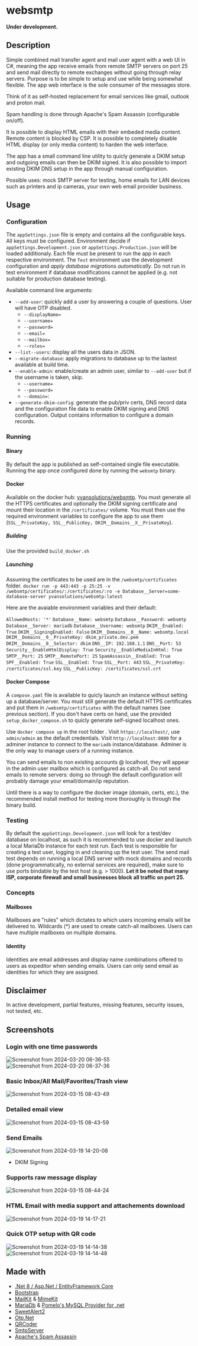# websmtp
__Under development.__
## Description
Simple combined mail transfer agent and mail user agent with a web UI in C#, meaning the app receive emails from remote SMTP servers on port 25 and send mail directly to remote exchanges without going through relay servers. Purpose is to be simple to setup and use while being somewhat flexible. The app web interface is the sole consumer of the messages store.

Think of it as self-hosted replacement for email services like gmail, outlook and proton mail.

Spam handling is done through Apache's Spam Assassin (configurable on/off).

It is possible to display HTML emails with their embeded media content. Remote content is blocked by CSP. It is possible to completely disable HTML display (or only media content) to harden the web interface.

The app has a small command line utility to quicly generate a DKIM setup and outgoing emails can then be DKIM signed. It is also possible to import existing DKIM DNS setup in the app through manual configuration.

Possible uses: mock SMTP server for testing, home emails for LAN devices such as printers and ip cameras, your own web email provider business.



## Usage
### Configuration
The `appSettings.json` file is empty and contains all the configurable keys. All keys must be configured. Environment decide if `appSettings.Development.json` or `appSettings.Production.json` will be loaded additionaly. Each file must be present to run the app in each respective environment. 
The `Test` environment use the development configuration and _apply database migrations automatically_. Do not run in test environment if database modifications cannot be applied (e.g. not suitable for production database testing).

Available command line arguments:
- `--add-user`: quickly add a user by answering a couple of questions. User will have OTP disabled.
  - `--displayName=`
  - `--username=`
  - `--password=`
  - `--email=`
  - `--mailbox=`
  - `--roles=`
- `--list--users`: display all the users data in JSON.
- `--migrate-database`: apply migrations to database up to the lastest available at build time.
- `--enable-admin`: enable/create an admin user, similar to `--add-user` but if the username is taken, skip.
  - `--username=`
  - `--password=`
  - `--domain=`:
- `--generate-dkim-config`: generate the pub/priv certs, DNS record data and the configuration file data to enable DKIM signing and DNS configuration. Output contains information to configure a domain records.

### Running

#### Binary
By default the app is published as self-contained single file executable. 
Running the app once configured done by running the `websmtp` binary.

#### Docker
Available on the docker hub: [yvansolutions/websmtp](https://hub.docker.com/r/yvansolutions/websmtp).
You must generate all the HTTPS certificates and optionally the DKIM signing certificate and mount their location in the `/certificates/` volume.
You must then use the required environment variables to configure the app to use them (`SSL__PrivateKey, SSL__PublicKey, DKIM__Domains__X__PrivateKey`).

##### Building
Use the provided `build_docker.sh`
##### Launching
Assuming the certificates to be used are in the `/websmtp/certificates` folder.
`docker run -p 443:443 -p 25:25 -v /websmtp/certificates/:/certificates/:ro -e Database__Server=some-database-server yvansolutions/websmtp:latest`

Here are the avaiable environment variables and their default:

`AllowedHosts: '*'`
`Database__Name: websmtp`
`Database__Password: websmtp`
`Database__Server: mariadb`
`Database__Username: websmtp`
`DKIM__Enabled: True`
`DKIM__SigningEnabled: False`
`DKIM__Domains__0__Name: websmtp.local`
`DKIM__Domains__0__PrivateKey: dkim_private.dev.pem`
`DKIM__Domains__0__Selector: dkim`
`DNS__IP: 192.168.1.1`
`DNS__Port: 53`
`Security__EnableHtmlDisplay: True`
`Security__EnableMediaInHtml: True`
`SMTP__Port: 25`
`SMTP__RemotePort: 25`
`SpamAssassin__Enabled: True`
`SPF__Enabled: True`
`SSL__Enabled: True`
`SSL__Port: 443`
`SSL__PrivateKey: /certificates/ssl.key`
`SSL__PublicKey: /certificates/ssl.crt`

#### Docker Compose
A `compose.yaml` file is available to quicly launch an instance without setting up a database/server. You must still generate the default HTTPS certificates and put them in `/websmtp/certificates` with the default names (see previous section). If you don't have certs on hand, use the provided `setup_docker_compose.sh` to quicly generate self-signed localhost ones.

Use `docker compose up` in the root folder . 
Visit `https://localhost/`, use `admin/admin` as the default credentials. 
Visit `http://localhost:8080` for a adminer instance to connect to the `mariadb` instance/database. 
Adminer is the only way to manage users of a running instance.

You can send emails to non existing accounts @ localhost, they will appear in the admin user mailbox which is configured as catch-all. Do not send emails to remote servers: doing so through the default configuration will probably damage your email/domain/ip reputation. 

Until there is a way to configure the docker image (domain, certs, etc.), the recommended install method for testing more thoroughly is through the binary build.

### Testing
By default the `appSettings.Development.json` will look for a test/dev database on localhost, as such it is recommended to use docker and launch a local MariaDb instance for each test run.
Each test is responsible for creating a test user, logging in and cleaning up the test user.
The send mail test depends on running a local DNS server with mock domains and records (done programmatically, no external services are required), make sure to use ports bindable by the test host (e.g. > 1000).
**Let it be noted that many ISP, corporate firewall and small businesses block all traffic on port 25.**

### Concepts

#### Mailboxes
Mailboxes are "rules" which dictates to which users incoming emails will be delivered to. Wildcards (*) are used to create catch-all mailboxes. Users can have multiple mailboxes on multiple domains. 
#### Identity
Identities are email addresses and display name combinations offered to users as expeditor when sending emails. Users can only send email as identities for which they are assigned.

## Disclaimer
In active development, partial features, missing features, security issues, not tested, etc.

## Screenshots
### Login with one time passwords
![Screenshot from 2024-03-20 06-36-55](https://github.com/monaha-hundo/websmtp/assets/139830086/07f97399-9856-4b7f-809a-3846e1424176)
![Screenshot from 2024-03-20 06-37-36](https://github.com/monaha-hundo/websmtp/assets/139830086/4bb75fb9-9352-45fb-9718-1da200e3e52d)

### Basic Inbox/All Mail/Favorites/Trash view
![Screenshot from 2024-03-15 08-43-49](https://github.com/monaha-hundo/websmtp/assets/139830086/d64d1654-5321-4ace-91e7-8688c37ce7b2)

### Detailed email view
![Screenshot from 2024-03-15 08-43-59](https://github.com/monaha-hundo/websmtp/assets/139830086/5cacbaf8-141d-4a14-8fb0-070a1dd843bd)

### Send Emails
![Screenshot from 2024-03-19 14-20-08](https://github.com/monaha-hundo/websmtp/assets/139830086/fee58ee6-8396-4cdc-a2b0-4f267455609a)
- DKIM Signing

### Supports raw message display
![Screenshot from 2024-03-15 08-44-24](https://github.com/monaha-hundo/websmtp/assets/139830086/a3d650cf-b5a3-4fe6-b531-721935a78378)

### HTML Email with media support and attachements download
![Screenshot from 2024-03-19 14-17-21](https://github.com/monaha-hundo/websmtp/assets/139830086/accaea14-974a-4603-b1b9-d2043b79fd22)

### Quick OTP setup with QR code
![Screenshot from 2024-03-19 14-14-38](https://github.com/monaha-hundo/websmtp/assets/139830086/dc78ddbd-3628-4a52-9170-91dd9af9bbb5)
![Screenshot from 2024-03-19 14-14-48](https://github.com/monaha-hundo/websmtp/assets/139830086/2b5fd93b-e09f-4262-9789-70dd077b7f7e)

## Made with
- [ .Net 8 / Asp.Net / EntityFramework Core](https://dotnet.microsoft.com/)
- [Bootstrap](https://getbootstrap.com/)
- [MailKit](https://github.com/jstedfast/MailKit) & [MimeKit](https://github.com/jstedfast/MimeKit) 
- [MariaDb](https://mariadb.org/) & [Pomelo's MySQL Provider for .net](https://github.com/PomeloFoundation/Pomelo.EntityFrameworkCore.MySql)
- [SweetAlert2](https://sweetalert2.github.io/)
- [Otp.Net](https://github.com/kspearrin/Otp.NET)
- [QRCoder](https://github.com/codebude/QRCoder)
- [SmtpServer](https://github.com/cosullivan/SmtpServer)
- [Apache's Spam Assassin](https://spamassassin.apache.org/)
